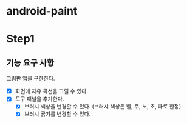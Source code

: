 # android-paint
# Step1
## 기능 요구 사항
그림판 앱을 구현한다.
- [x] 화면에 자유 곡선을 그릴 수 있다.
- [x] 도구 패널을 추가한다.
  - [x] 브러시 색상을 변경할 수 있다. (브러시 색상은 빨, 주, 노, 초, 파로 한정)
  - [x] 브러시 굵기를 변경할 수 있다.